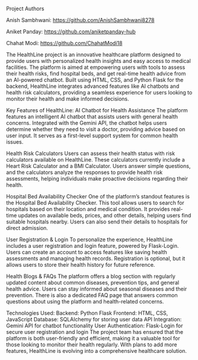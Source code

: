 Project Authors

Anish Sambhwani: https://github.com/AnishSambhwani8278

Aniket Panday: https://github.com/aniketpanday-hub

Chahat Modi: https://github.com/ChahatModi18

The HealthLine project is an innovative healthcare platform designed to provide users with personalized health insights and easy access to medical facilities. The platform is aimed at empowering users with tools to assess their health risks, find hospital beds, and get real-time health advice from an AI-powered chatbot. Built using HTML, CSS, and Python Flask for the backend, HealthLine integrates advanced features like AI chatbots and health risk calculators, providing a seamless experience for users looking to monitor their health and make informed decisions.

Key Features of HealthLine: AI Chatbot for Health Assistance The platform features an intelligent AI chatbot that assists users with general health concerns. Integrated with the Gemini API, the chatbot helps users determine whether they need to visit a doctor, providing advice based on user input. It serves as a first-level support system for common health issues.

Health Risk Calculators Users can assess their health status with risk calculators available on HealthLine. These calculators currently include a Heart Risk Calculator and a BMI Calculator. Users answer simple questions, and the calculators analyze the responses to provide health risk assessments, helping individuals make proactive decisions regarding their health.

Hospital Bed Availability Checker One of the platform’s standout features is the Hospital Bed Availability Checker. This tool allows users to search for hospitals based on their location and medical condition. It provides real-time updates on available beds, prices, and other details, helping users find suitable hospitals nearby. Users can also send their details to hospitals for direct admission.

User Registration & Login To personalize the experience, HealthLine includes a user registration and login feature, powered by Flask-Login. Users can create an account to access features like saving health assessments and managing health records. Registration is optional, but it allows users to store their health history for future reference.

Health Blogs & FAQs The platform offers a blog section with regularly updated content about common diseases, prevention tips, and general health advice. Users can stay informed about seasonal diseases and their prevention. There is also a dedicated FAQ page that answers common questions about using the platform and health-related concerns.

Technologies Used: Backend: Python Flask Frontend: HTML, CSS, JavaScript Database: SQLAlchemy for storing user data API Integration: Gemini API for chatbot functionality User Authentication: Flask-Login for secure user registration and login The project team has ensured that the platform is both user-friendly and efficient, making it a valuable tool for those looking to monitor their health regularly. With plans to add more features, HealthLine is evolving into a comprehensive healthcare solution.
